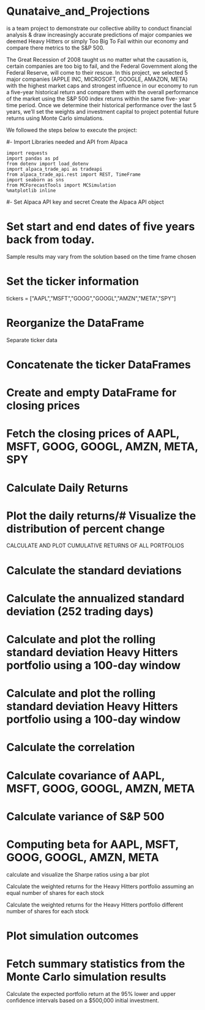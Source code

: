 # Qunataive_and_Projections
is a team project to demonstrate our collective ability to conduct financial analysis &amp; draw increasingly accurate predictions of major companies we deemed Heavy Hitters or simply Too Big To Fail within our economy and compare there metrics to the S&P 500.

The Great Recession of 2008 taught us no matter what the causation is, certain companies are too big to fail, and the Federal Government along the Federal Reserve, will come to their rescue. In this project, we selected 5 major companies (APPLE INC, MICROSOFT, GOOGLE, AMAZON, META) with the highest market caps and strongest influence in our economy to run a five-year historical return and compare them with the overall performance of the market using the S&P 500 index returns within the same five- year time period. Once we determine their historical performance over the last 5 years, we’ll set the weights and investment capital to project potential future returns using Monte Carlo simulations.

We followed the steps below to execute the project:

 #- Import Libraries needed and API from Alpaca 
```import os
import requests
import pandas as pd
from dotenv import load_dotenv
import alpaca_trade_api as tradeapi
from alpaca_trade_api.rest import REST, TimeFrame
import seaborn as sns
from MCForecastTools import MCSimulation
%matplotlib inline
```

#- Set Alpaca API key and secret
    Create the Alpaca API object

# Set start and end dates of five years back from today.
  Sample results may vary from the solution based on the time frame chosen

# Set the ticker information
tickers = ["AAPL","MSFT","GOOG","GOOGL","AMZN","META","SPY"]

# Reorganize the DataFrame
  Separate ticker data

# Concatenate the ticker DataFrames

# Create and empty DataFrame for closing prices
# Fetch the closing prices of AAPL, MSFT, GOOG, GOOGL, AMZN, META, SPY

# Calculate Daily Returns
# Plot the daily returns/# Visualize the distribution of percent change 
CALCULATE AND PLOT CUMULATIVE RETURNS OF ALL PORTFOLIOS

# Calculate the standard deviations

# Calculate the annualized standard deviation (252 trading days)
# Calculate and plot the rolling standard deviation Heavy Hitters portfolio using a 100-day window


# Calculate and plot the rolling standard deviation Heavy Hitters portfolio using a 100-day window

# Calculate the correlation

# Calculate covariance of AAPL, MSFT, GOOG, GOOGL, AMZN, META
# Calculate variance of S&P 500


# Computing beta for AAPL, MSFT, GOOG, GOOGL, AMZN, META

calculate and visualize the Sharpe ratios using a bar plot

Calculate the weighted returns for the Heavy Hitters portfolio assuming an equal number of shares for each stock

Calculate the weighted returns for the Heavy Hitters portfolio different number of shares for each stock

# Plot simulation outcomes
# Fetch summary statistics from the Monte Carlo simulation results

Calculate the expected portfolio return at the 95% lower and upper confidence intervals based on a $500,000 initial investment.












